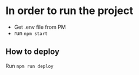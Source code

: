 # In order to run the project
 * Get .env file from PM
 * run `npm start`


## How to deploy
Run `npm run deploy`